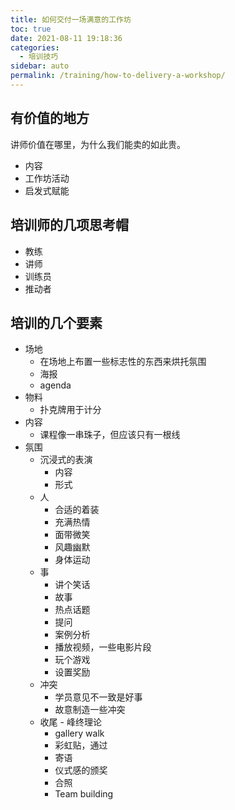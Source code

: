 ```yaml
---
title: 如何交付一场满意的工作坊
toc: true
date: 2021-08-11 19:18:36
categories: 
  - 培训技巧
sidebar: auto
permalink: /training/how-to-delivery-a-workshop/
---
```


## 有价值的地方

讲师价值在哪里，为什么我们能卖的如此贵。

- 内容
- 工作坊活动
- 启发式赋能

## 培训师的几项思考帽

- 教练
- 讲师
- 训练员
- 推动者

## 培训的几个要素

- 场地
   - 在场地上布置一些标志性的东西来烘托氛围
    - 海报
    - agenda
- 物料
    - 扑克牌用于计分
- 内容
    - 课程像一串珠子，但应该只有一根线
- 氛围
    - 沉浸式的表演
        - 内容
        - 形式
    - 人
        - 合适的着装
        - 充满热情
        - 面带微笑
        - 风趣幽默
        - 身体运动
    - 事
        - 讲个笑话
        - 故事
        - 热点话题
        - 提问
        - 案例分析
        - 播放视频，一些电影片段
        - 玩个游戏
        - 设置奖励
    - 冲突
        - 学员意见不一致是好事
        - 故意制造一些冲突
    - 收尾 - 峰终理论
        - gallery walk
        - 彩虹贴，通过
        - 寄语
        - 仪式感的颁奖
        - 合照
        - Team building
